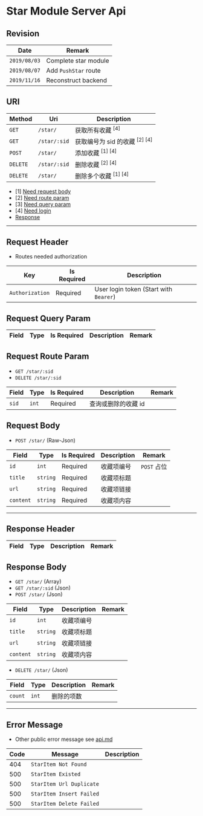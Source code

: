 # Star Module Server Api

## Revision

|Date|Remark|
|--|--|
|`2019/08/03`|Complete star module|
|`2019/08/07`|Add `PushStar` route|
|`2019/11/16`|Reconstruct backend|

## URI

|Method|Uri|Description|
|--|--|--|
|`GET`|`/star/`|获取所有收藏 <sup>[4]</sup>|
|`GET`|`/star/:sid`|获取编号为 sid 的收藏 <sup>[2] [4]</sup>|
|`POST`|`/star/`|添加收藏 <sup>[1] [4]</sup>|
|`DELETE`|`/star/:sid`|删除收藏 <sup>[2] [4]</sup>|
|`DELETE`|`/star/`|删除多个收藏 <sup>[1] [4]</sup>|

+ [1] [Need request body](https://github.com/Aoi-hosizora/Biji_BackEnd/blob/master/docs/star.md#request-body)
+ [2] [Need route param](https://github.com/Aoi-hosizora/Biji_BackEnd/blob/master/docs/star.md#request-route-param)
+ [3] [Need query param](https://github.com/Aoi-hosizora/Biji_BackEnd/blob/master/docs/star.md#request-query-param)
+ [4] [Need login](https://github.com/Aoi-hosizora/Biji_BackEnd/blob/master/docs/star.md#request-header)
+ [Response](https://github.com/Aoi-hosizora/Biji_BackEnd/blob/master/docs/star.md#response-header)

---

## Request Header

+ Routes needed authorization

|Key|Is Required|Description|
|--|--|--|
|`Authorization`|Required|User login token (Start with `Bearer`)|

## Request Query Param

|Field|Type|Is Required|Description|Remark|
|--|--|--|--|--|

## Request Route Param

+ `GET /star/:sid`
+ `DELETE /star/:sid`

|Field|Type|Is Required|Description|Remark|
|--|--|--|--|--|
|`sid`|`int`|Required|查询或删除的收藏 id||

## Request Body

+ `POST /star/` (Raw-Json)

|Field|Type|Is Required|Description|Remark|
|--|--|--|--|--|
|`id`|`int`|Required|收藏项编号|`POST` 占位|
|`title`|`string`|Required|收藏项标题||
|`url`|`string`|Required|收藏项链接||
|`content`|`string`|Required|收藏项内容||

---

## Response Header

|Field|Type|Description|Remark|
|--|--|--|--|

## Response Body

+ `GET /star/` (Array)
+ `GET /star/:sid` (Json)
+ `POST /star/` (Json)

|Field|Type|Description|Remark|
|--|--|--|--|
|`id`|`int`|收藏项编号||
|`title`|`string`|收藏项标题||
|`url`|`string`|收藏项链接||
|`content`|`string`|收藏项内容||

+ `DELETE /star/` (Json)

|Field|Type|Description|Remark|
|--|--|--|--|
|`count`|`int`|删除的项数||

---

## Error Message

+ Other public error message see [api.md](https://github.com/Aoi-hosizora/Biji_BackEnd/blob/master/docs/api.md)

|Code|Message|Description|
|--|--|--|
|404|`StarItem Not Found`||
|500|`StarItem Existed`||
|500|`StarItem Url Duplicate`||
|500|`StarItem Insert Failed`||
|500|`StarItem Delete Failed`||
